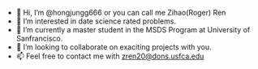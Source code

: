 - 👋 Hi, I’m @hongjungg666 or you can call me Zihao(Roger) Ren
- 👀 I’m interested in date science rated problems.
- 🌱 I’m currently a master student in the MSDS Program at University of Sanfrancisco.
- 💞️ I’m looking to collaborate on exaciting projects with you.
- 📫 Feel free to contact me with zren20@dons.usfca.edu

<!---
hongjungg666/hongjungg666 is a ✨ special ✨ repository because its `README.md` (this file) appears on your GitHub profile.
You can click the Preview link to take a look at your changes.
--->
